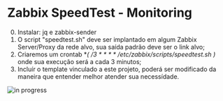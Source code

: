 # Zabbix SpeedTest - Monitoring

0. Instalar: jq e zabbix-sender 
1. O script "speedtest.sh" deve ser implantado em algum Zabbix Server/Proxy da rede alvo, sua saída padrão deve ser o link alvo;
2. Criaremos um crontab **( */3 * * * *     /etc/zabbix/scripts/speedtest.sh )** onde sua execução será a cada 3 minutos;
3. Incluír o template vinculado a este projeto, poderá ser modificado da maneira que entender melhor atender sua necessídade. 

![in progress](https://img.shields.io/badge/build-in%20progress-yellowgreen)
